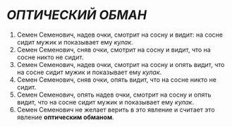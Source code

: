 # *ОПТИЧЕСКИЙ ОБМАН*


1. Семен Семенович, надев очки, смотрит на сосну и видит: на сосне сидит мужик и показывает ему *кулак*.
2. Семен Семенович, сняв очки, смотрит на сосну и видит, что на сосне никто не сидит.
3. Семен Семенович, надев очки, смотрит на сосну и опять видит, что на сосне сидит мужик и показывает ему *кулак*.
4. Семен Семенович, сняв очки, опять видит, что на сосне никто не сидит.
5. Семен Семенович, опять надев очки, смотрит на сосну и опять видит, что на сосне сидит мужик и показывает ему *кулак*.
6. Семен Семенович не желает верить в это явление и считает это явление **оптическим обманом**.
